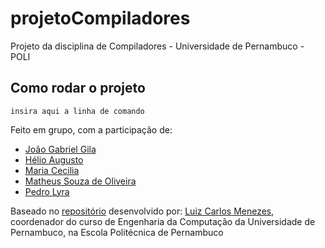 # projetoCompiladores
Projeto da disciplina de Compiladores - Universidade de Pernambuco - POLI

## Como rodar o projeto
``` insira aqui a linha de comando ```

Feito em grupo, com a participação de:  
 - [João Gabriel Gila](https://github.com/joaogabrieltg)  
 - [Hélio Augusto]()  
 - [Maria Cecilia]()  
 - [Matheus Souza de Oliveira](https://github.com/patitow)  
 - [Pedro Lyra]()  

Baseado no [repositório](https://github.com/lcsm-ecomp/Compiladores2023.1) desenvolvido por:
[Luiz Carlos Menezes](https://github.com/lcsm-ecomp), coordenador do curso de Engenharia da Computação da Universidade de Pernambuco, na Escola Politécnica de Pernambuco
